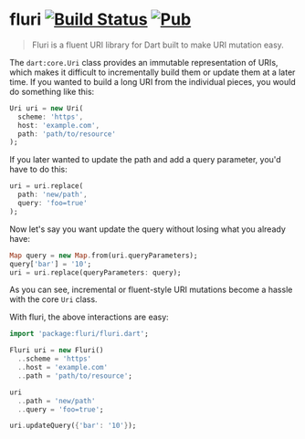 fluri [![Build Status](https://travis-ci.org/Workiva/fluri.svg?branch=travis-ci)](https://travis-ci.org/Workiva/fluri) [![Pub](https://img.shields.io/pub/v/fluri.svg)](https://pub.dartlang.org/packages/fluri)
=====

> Fluri is a fluent URI library for Dart built to make URI mutation easy.

The `dart:core.Uri` class provides an immutable representation of URIs, which makes it difficult to incrementally build
them or update them at a later time. If you wanted to build a long URI from the individual pieces, you would do something like this:

```dart
Uri uri = new Uri(
  scheme: 'https',
  host: 'example.com',
  path: 'path/to/resource'
);
```

If you later wanted to update the path and add a query parameter, you'd have to do this:

```dart
uri = uri.replace(
  path: 'new/path',
  query: 'foo=true'
);
```

Now let's say you want update the query without losing what you already have:

```dart
Map query = new Map.from(uri.queryParameters);
query['bar'] = '10';
uri = uri.replace(queryParameters: query);
```

As you can see, incremental or fluent-style URI mutations become a hassle with the core `Uri` class.

With fluri, the above interactions are easy:

```dart
import 'package:fluri/fluri.dart';

Fluri uri = new Fluri()
  ..scheme = 'https'
  ..host = 'example.com'
  ..path = 'path/to/resource';

uri
  ..path = 'new/path'
  ..query = 'foo=true';

uri.updateQuery({'bar': '10'});
```